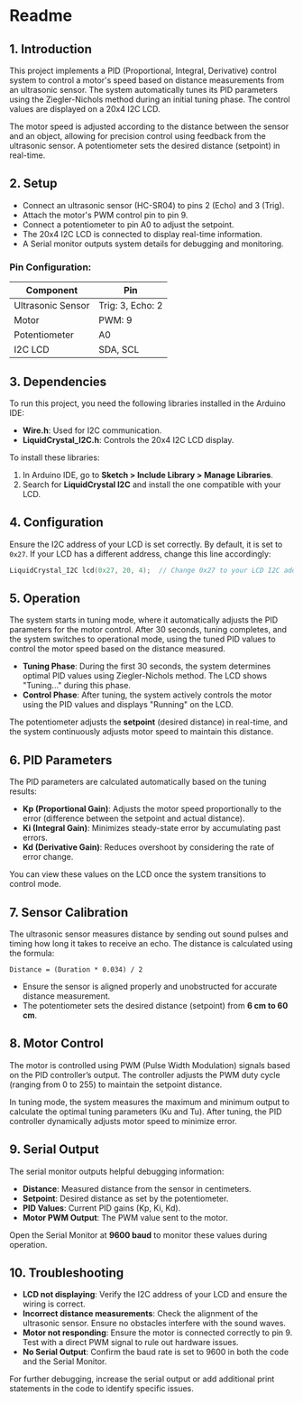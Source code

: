 # Readme

## 1. Introduction
This project implements a PID (Proportional, Integral, Derivative) control system to control a motor's speed based on distance measurements from an ultrasonic sensor. The system automatically tunes its PID parameters using the Ziegler-Nichols method during an initial tuning phase. The control values are displayed on a 20x4 I2C LCD.

The motor speed is adjusted according to the distance between the sensor and an object, allowing for precision control using feedback from the ultrasonic sensor. A potentiometer sets the desired distance (setpoint) in real-time.

## 2. Setup
- Connect an ultrasonic sensor (HC-SR04) to pins 2 (Echo) and 3 (Trig).
- Attach the motor's PWM control pin to pin 9.
- Connect a potentiometer to pin A0 to adjust the setpoint.
- The 20x4 I2C LCD is connected to display real-time information.
- A Serial monitor outputs system details for debugging and monitoring.

### Pin Configuration:
| Component          | Pin       |
|--------------------|-----------|
| Ultrasonic Sensor   | Trig: 3, Echo: 2 |
| Motor              | PWM: 9    |
| Potentiometer      | A0        |
| I2C LCD            | SDA, SCL  |

## 3. Dependencies
To run this project, you need the following libraries installed in the Arduino IDE:
- **Wire.h**: Used for I2C communication.
- **LiquidCrystal_I2C.h**: Controls the 20x4 I2C LCD display.

To install these libraries:
1. In Arduino IDE, go to **Sketch > Include Library > Manage Libraries**.
2. Search for **LiquidCrystal I2C** and install the one compatible with your LCD.

## 4. Configuration
Ensure the I2C address of your LCD is set correctly. By default, it is set to `0x27`. If your LCD has a different address, change this line accordingly:

```cpp
LiquidCrystal_I2C lcd(0x27, 20, 4);  // Change 0x27 to your LCD I2C address
```

## 5. Operation
The system starts in tuning mode, where it automatically adjusts the PID parameters for the motor control. After 30 seconds, tuning completes, and the system switches to operational mode, using the tuned PID values to control the motor speed based on the distance measured.

- **Tuning Phase**: During the first 30 seconds, the system determines optimal PID values using Ziegler-Nichols method. The LCD shows "Tuning..." during this phase.
- **Control Phase**: After tuning, the system actively controls the motor using the PID values and displays "Running" on the LCD.

The potentiometer adjusts the **setpoint** (desired distance) in real-time, and the system continuously adjusts motor speed to maintain this distance.

## 6. PID Parameters
The PID parameters are calculated automatically based on the tuning results:

- **Kp (Proportional Gain)**: Adjusts the motor speed proportionally to the error (difference between the setpoint and actual distance).
- **Ki (Integral Gain)**: Minimizes steady-state error by accumulating past errors.
- **Kd (Derivative Gain)**: Reduces overshoot by considering the rate of error change.

You can view these values on the LCD once the system transitions to control mode.

## 7. Sensor Calibration
The ultrasonic sensor measures distance by sending out sound pulses and timing how long it takes to receive an echo. The distance is calculated using the formula:

```
Distance = (Duration * 0.034) / 2
```

- Ensure the sensor is aligned properly and unobstructed for accurate distance measurement.
- The potentiometer sets the desired distance (setpoint) from **6 cm to 60 cm**.

## 8. Motor Control
The motor is controlled using PWM (Pulse Width Modulation) signals based on the PID controller’s output. The controller adjusts the PWM duty cycle (ranging from 0 to 255) to maintain the setpoint distance. 

In tuning mode, the system measures the maximum and minimum output to calculate the optimal tuning parameters (Ku and Tu). After tuning, the PID controller dynamically adjusts motor speed to minimize error.

## 9. Serial Output
The serial monitor outputs helpful debugging information:
- **Distance**: Measured distance from the sensor in centimeters.
- **Setpoint**: Desired distance as set by the potentiometer.
- **PID Values**: Current PID gains (Kp, Ki, Kd).
- **Motor PWM Output**: The PWM value sent to the motor.

Open the Serial Monitor at **9600 baud** to monitor these values during operation.

## 10. Troubleshooting
- **LCD not displaying**: Verify the I2C address of your LCD and ensure the wiring is correct.
- **Incorrect distance measurements**: Check the alignment of the ultrasonic sensor. Ensure no obstacles interfere with the sound waves.
- **Motor not responding**: Ensure the motor is connected correctly to pin 9. Test with a direct PWM signal to rule out hardware issues.
- **No Serial Output**: Confirm the baud rate is set to 9600 in both the code and the Serial Monitor.

For further debugging, increase the serial output or add additional print statements in the code to identify specific issues.
